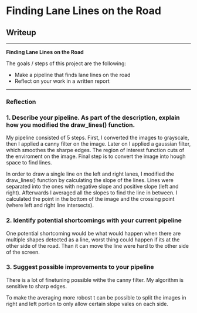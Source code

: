 # **Finding Lane Lines on the Road** 

## Writeup

---

**Finding Lane Lines on the Road**

The goals / steps of this project are the following:
* Make a pipeline that finds lane lines on the road
* Reflect on your work in a written report

---

### Reflection

### 1. Describe your pipeline. As part of the description, explain how you modified the draw_lines() function.

My pipeline consisted of 5 steps. First, I converted the images to grayscale, then I applied a canny filter on the image.
Later on I applied a gaussian filter, which smoothes the sharpe edges. The region of interest function cuts of the
enviroment on the image. Final step is to convert the image into hough space to find lines.

In order to draw a single line on the left and right lanes, I modified the draw_lines() function by calculating the slope
of the lines. Lines were separated into the ones with negative slope and positive slope (left and right). Afterwards I 
averaged all the slopes to find the line in between. I calculated the point in the bottom of the image and the crossing
point (where left and right line intersects). 


### 2. Identify potential shortcomings with your current pipeline


One potential shortcoming would be what would happen when there are multiple shapes detected as a line, worst thing could
happen if its at the other side of the road. Than it can move the line were hard to the other side of the screen.


### 3. Suggest possible improvements to your pipeline

There is a lot of finetuning possible withe the canny filter. My algorithm is sensitive to sharp edges.

To make the averaging more robost t can be possible to split the images in right and left portion to only allow certain 
 slope vales on each side.
